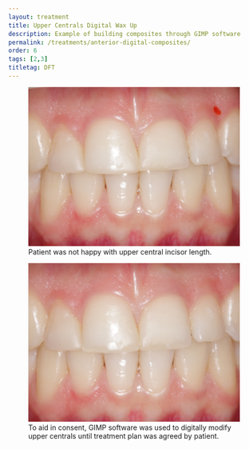 ```yaml
---
layout: treatment
title: Upper Centrals Digital Wax Up
description: Example of building composites through GIMP software
permalink: /treatments/anterior-digital-composites/
order: 6
tags: [2,3]
titletag: DFT
---
```


<div class="row">
  <div class="col-md-6">
    <figure class="figure">
      <img src="/images/fiona/1d.jpg" class="figure-img img-fluid rounded" alt="...">
      <figcaption class="figure-caption text-center">Patient was not happy with upper central incisor length.</figcaption>
    </figure>

  </div>

  <div class="col-md-6">
    <figure class="figure">
      <img src="/images/fiona/2.jpg" class="figure-img img-fluid rounded" alt="...">
      <figcaption class="figure-caption text-center">To aid in consent, GIMP software was used to digitally modify upper centrals until treatment plan was agreed by patient.</figcaption>
    </figure>

  </div>

</div>
